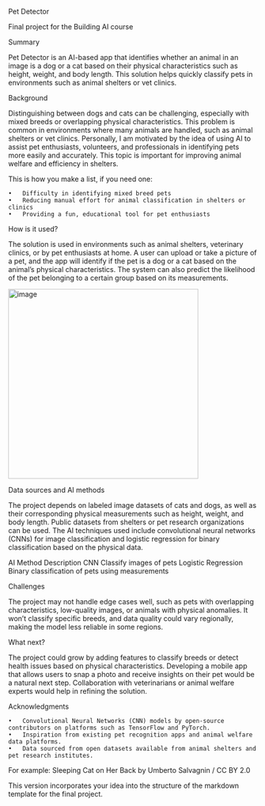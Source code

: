<!-- This is the markdown template for the final project of the Building AI course, 
created by Reaktor Innovations and University of Helsinki. 
Copy the template, paste it to your GitHub README and edit! -->


Pet Detector

Final project for the Building AI course

Summary

Pet Detector is an AI-based app that identifies whether an animal in an image is a dog or a cat based on their physical characteristics such as height, weight, and body length. This solution helps quickly classify pets in environments such as animal shelters or vet clinics.

Background

Distinguishing between dogs and cats can be challenging, especially with mixed breeds or overlapping physical characteristics. This problem is common in environments where many animals are handled, such as animal shelters or vet clinics. Personally, I am motivated by the idea of using AI to assist pet enthusiasts, volunteers, and professionals in identifying pets more easily and accurately. This topic is important for improving animal welfare and efficiency in shelters.

This is how you make a list, if you need one:

	•	Difficulty in identifying mixed breed pets
	•	Reducing manual effort for animal classification in shelters or clinics
	•	Providing a fun, educational tool for pet enthusiasts

How is it used?

The solution is used in environments such as animal shelters, veterinary clinics, or by pet enthusiasts at home. A user can upload or take a picture of a pet, and the app will identify if the pet is a dog or a cat based on the animal’s physical characteristics. The system can also predict the likelihood of the pet belonging to a certain group based on its measurements.

<img width="384" alt="image" src="https://github.com/user-attachments/assets/4ce75132-72c6-4b2f-93ee-5a159637090c">

Data sources and AI methods

The project depends on labeled image datasets of cats and dogs, as well as their corresponding physical measurements such as height, weight, and body length. Public datasets from shelters or pet research organizations can be used. The AI techniques used include convolutional neural networks (CNNs) for image classification and logistic regression for binary classification based on the physical data.

AI Method	Description
CNN	Classify images of pets
Logistic Regression	Binary classification of pets using measurements

Challenges

The project may not handle edge cases well, such as pets with overlapping characteristics, low-quality images, or animals with physical anomalies. It won’t classify specific breeds, and data quality could vary regionally, making the model less reliable in some regions.

What next?

The project could grow by adding features to classify breeds or detect health issues based on physical characteristics. Developing a mobile app that allows users to snap a photo and receive insights on their pet would be a natural next step. Collaboration with veterinarians or animal welfare experts would help in refining the solution.

Acknowledgments

	•	Convolutional Neural Networks (CNN) models by open-source contributors on platforms such as TensorFlow and PyTorch.
	•	Inspiration from existing pet recognition apps and animal welfare data platforms.
	•	Data sourced from open datasets available from animal shelters and pet research institutes.
For example: Sleeping Cat on Her Back by Umberto Salvagnin / CC BY 2.0

This version incorporates your idea into the structure of the markdown template for the final project.
